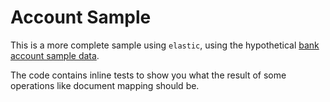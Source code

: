 # Account Sample

This is a more complete sample using `elastic`, using the hypothetical [bank account sample data](https://www.elastic.co/guide/en/elasticsearch/reference/current/_exploring_your_data.html).

The code contains inline tests to show you what the result of some operations like document mapping should be.